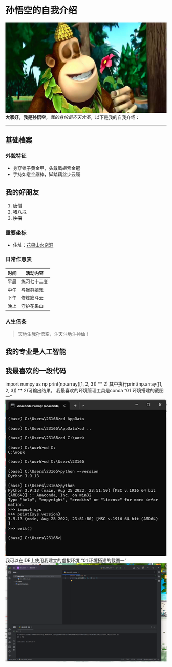 # 孙悟空的自我介绍
<!-- 图片，设置图片宽度为200 -->
![孙悟空](https://github.com/YJBM22/GitBM/blob/master/image/1.png)
**大家好，我是孙悟空**，*我的身份是齐天大圣*。以下是我的自我介绍：

---

## 基础档案

### 外貌特征
- 身穿锁子黄金甲，头戴凤翅紫金冠
- 手持如意金箍棒，脚踏藕丝步云履

## 我的好朋友
1. 唐僧
2. 猪八戒
3. ~~沙僧~~

### 重要坐标
- 住址：[花果山水帘洞](https://baike.baidu.com/item/%E8%8A%B1%E6%9E%9C%E5%B1%B1/3668560)
### 日常作息表
| 时间       | 活动内容         |
|------------|------------------|
| 早晨       | 练习七十二变     |
| 中午       | 与猴群嬉戏       |
| 下午       | 修炼筋斗云       |
| 晚上       | 守护花果山       |

### 人生信条
> 天地生我孙悟空，斗天斗地斗神仙！ <!-- 引用块 -->
<!-- 分割线 -->
## 我的专业是人工智能

## 我最喜欢的一段代码
import numpy as np
print(np.array([1, 2, 3]) ** 2)<!-- 代码块 -->
其中执行print(np.array([1, 2, 3]) ** 2)<!-- 行间代码 -->可输出结果。
我最喜欢的环境管理工具是conda
“01 环境搭建的截图一”![](https://github.com/YJBM22/GitBM/blob/master/image/2.png)<!-- 图片，设置图片宽度为800 -->
我可以在IDE上使用我建立的虚拟环境
“01 环境搭建的截图一”![](https://github.com/YJBM22/GitBM/blob/master/image/3.png)<!-- 图片，设置图片宽度为800 -->
